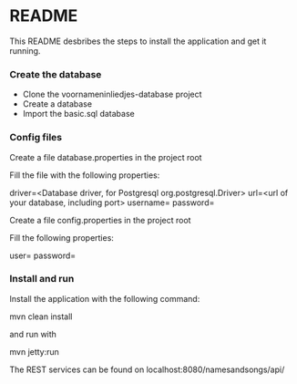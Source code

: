 # README #

This README desbribes the steps to install the application and get it running. 

### Create the database ###

* Clone the voornameninliedjes-database project
* Create a database
* Import the basic.sql database

### Config files ###

Create a file database.properties in the project root

Fill the file with the following properties:

driver=<Database driver, for Postgresql org.postgresql.Driver>
url=<url of your database, including port>
username=<user of your database>
password=<password for your user>

Create a file config.properties in the project root

Fill the following properties:

user=<admin user>
password=<admin password>

### Install and run ###

Install the application with the following command:

mvn clean install

and run with

mvn jetty:run

The REST services can be found on localhost:8080/namesandsongs/api/<service>
